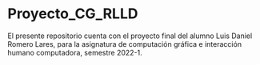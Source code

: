 # Proyecto_CG_RLLD
 El presente repositorio cuenta con el proyecto final del alumno Luis Daniel Romero Lares, para la asignatura de computación gráfica e interacción humano computadora, semestre 2022-1.

